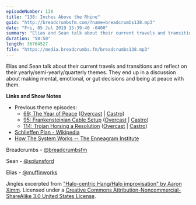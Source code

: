 ```yaml
---
episodeNumber: 138
title: "138: Inches Above the Rhine"
guid: "http://breadcrumbsfm.com/?name=breadcrumbs138.mp3"
date: "Fri, 05 Jul 2019 15:39:40 -0400"
summary: "Elias and Sean talk about their current travels and transitions and reflect on their yearly/semi-yearly/quarterly themes. They end up in a discussion about making mental, emotional, or gut decisions and being at peace with them."
duration: "50:50"
length: 36764527
file: "https://media.breadcrumbs.fm/breadcrumbs138.mp3"
---
```

Elias and Sean talk about their current travels and transitions and reflect on their yearly/semi-yearly/quarterly themes. They end up in a discussion about making mental, emotional, or gut decisions and being at peace with them.

**Links and Show Notes**
- Previous theme episodes:
    - [69: The Year of Peace](http://breadcrumbsfm.com/?name=breadcrumbs69.mp3) ([Overcast](https://overcast.fm/+LlyopL77Q) | [Castro](https://castro.fm/episode/wPZkpT))
    - [95: Frankensteinian Cable Setup](http://breadcrumbsfm.com/?name=breadcrumbs95.mp3) ([Overcast](https://overcast.fm/+LlypTRrO0) | [Castro](https://castro.fm/episode/kmZqKh))
    - [114: Trojan Horsing a Resolution](http://breadcrumbsfm.com/?name=breadcrumbs114.mp3) ([Overcast](https://overcast.fm/+LlyqHPLKo) | [Castro](https://castro.fm/episode/V5beVT))
- [Schlieffen Plan - Wikipedia](https://en.wikipedia.org/wiki/Schlieffen_Plan)
- [How The System Works -- The Enneagram Institute](https://www.enneagraminstitute.com/how-the-enneagram-system-works)

Breadcrumbs - [@breadcrumbsfm](https://twitter.com/breadcrumbsfm)

Sean - [@splunsford](https://twitter.com/splunsford)

Elias - [@muffinworks](https://twitter.com/muffinworks)

Jingles excerpted from ["Halo-centric Hang/Halo improvisation" by Aaron Ximm](http://freemusicarchive.org/music/aaron_ximm/handpans_and_the_hang/). Licensed under a [Creative Commons Attribution-Noncommercial-ShareAlike 3.0 United States License](http://creativecommons.org/licenses/by-nc-sa/3.0/us/).